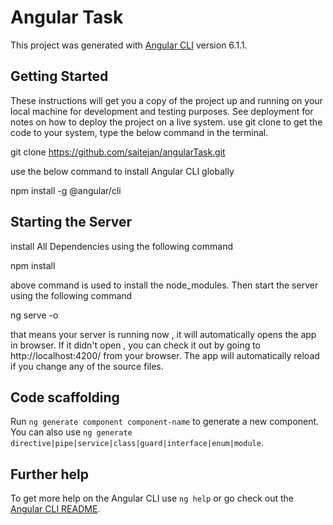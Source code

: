 # Angular Task

This project was generated with [Angular CLI](https://github.com/angular/angular-cli) version 6.1.1.

## Getting Started
These instructions will get you a copy of the project up and running on your local machine for development and testing purposes. See deployment for notes on how to deploy the project on a live system. use git clone to get the code to your system, type the below command in the terminal.

git clone https://github.com/saitejan/angularTask.git

use the below command to install Angular CLI globally

npm install -g @angular/cli

## Starting the Server

install All Dependencies using the following command

npm install

above command is used to install the node_modules. Then start the server using the following command

ng serve -o

that means your server is running now , it will automatically opens the app in browser. If it didn't open ,  you can check it out by going to http://localhost:4200/ from your browser.
The app will automatically reload if you change any of the source files.



## Code scaffolding

Run `ng generate component component-name` to generate a new component. You can also use `ng generate directive|pipe|service|class|guard|interface|enum|module`.



## Further help

To get more help on the Angular CLI use `ng help` or go check out the [Angular CLI README](https://github.com/angular/angular-cli/blob/master/README.md).
